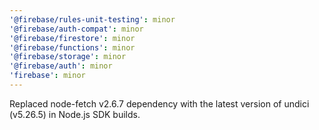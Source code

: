 ```yaml
---
'@firebase/rules-unit-testing': minor
'@firebase/auth-compat': minor
'@firebase/firestore': minor
'@firebase/functions': minor
'@firebase/storage': minor
'@firebase/auth': minor
'firebase': minor
---
```


Replaced node-fetch v2.6.7 dependency with the latest version of undici (v5.26.5) in Node.js SDK builds.
